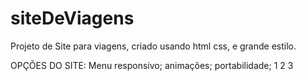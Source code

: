 # siteDeViagens
Projeto de Site para viagens, criado usando html css, e grande estilo.

OPÇÕES DO SITE:
  Menu responsivo;
  animações;
  portabilidade;
1
2
3
